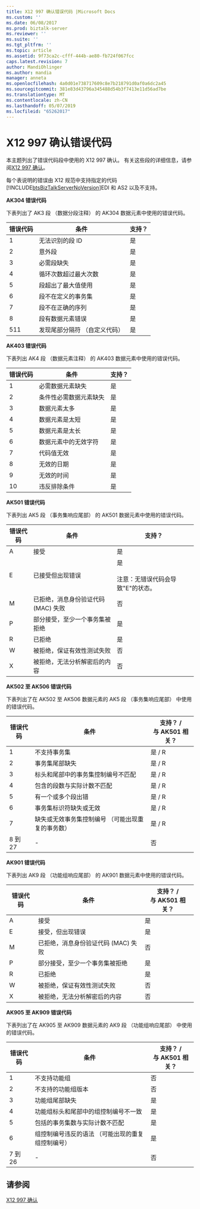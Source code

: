 ```yaml
---
title: X12 997 确认错误代码 |Microsoft Docs
ms.custom: ''
ms.date: 06/08/2017
ms.prod: biztalk-server
ms.reviewer: ''
ms.suite: ''
ms.tgt_pltfrm: ''
ms.topic: article
ms.assetid: 9f73ca2c-cfff-444b-ae80-fb724f067fcc
caps.latest.revision: 7
author: MandiOhlinger
ms.author: mandia
manager: anneta
ms.openlocfilehash: 4a0d01e738717609c8e7b218791d0af0a6dc2a45
ms.sourcegitcommit: 381e83d43796a345488d54b3f7413e11d56ad7be
ms.translationtype: MT
ms.contentlocale: zh-CN
ms.lasthandoff: 05/07/2019
ms.locfileid: "65262017"
---
```

# <a name="x12-997-acknowledgment-error-codes"></a>X12 997 确认错误代码
本主题列出了错误代码段中使用的 X12 997 确认。 有关这些段的详细信息，请参阅[X12 997 确认](../core/x12-997-acknowledgment.md)。  
  
 每个表说明的错误由 X12 规范中支持指定的代码[!INCLUDE[btsBizTalkServerNoVersion](../includes/btsbiztalkservernoversion-md.md)]EDI 和 AS2 以及不支持。  
  
 **AK304 错误代码**  
  
 下表列出了 AK3 段 （数据分段注释） 的 AK304 数据元素中使用的错误代码。  
  
|错误代码|条件|支持？|  
|----------------|---------------|----------------|  
|1|无法识别的段 ID|是|  
|2|意外段|是|  
|3|必需段缺失|是|  
|4|循环次数超过最大次数|是|  
|5|段超出了最大值使用|是|  
|6|段不在定义的事务集|是|  
|7|段不在正确的序列|是|  
|8|段有数据元素错误|是|  
|511|发现尾部分隔符 （自定义代码）|是|  
  
 **AK403 错误代码**  
  
 下表列出 AK4 段 （数据元素注释） 的 AK403 数据元素中使用的错误代码。  
  
|错误代码|条件|支持？|  
|----------------|---------------|----------------|  
|1|必需数据元素缺失|是|  
|2|条件性必需数据元素缺失|是|  
|3|数据元素太多|是|  
|4|数据元素是太短|是|  
|5|数据元素是太长|是|  
|6|数据元素中的无效字符|是|  
|7|代码值无效|是|  
|8|无效的日期|是|  
|9|无效的时间|是|  
|10|违反排除条件|是|  
  
 **AK501 错误代码**  
  
 下表列出 AK5 段 （事务集响应尾部） 的 AK501 数据元素中使用的错误代码。  
  
|错误代码|条件|支持？|  
|----------------|---------------|----------------|  
|A|接受|是|  
|E|已接受但出现错误|是<br /><br /> 注意：无错误代码会导致"E"的状态。|  
|M|已拒绝，消息身份验证代码 (MAC) 失败|否|  
|P|部分接受，至少一个事务集被拒绝|是|  
|R|已拒绝|是|  
|W|被拒绝，保证有效性测试失败|否|  
|X|被拒绝，无法分析解密后的内容|否|  
  
 **AK502 至 AK506 错误代码**  
  
 下表列出了在 AK502 至 AK506 数据元素的 AK5 段 （事务集响应尾部） 中使用的错误代码。  
  
|错误代码|条件|支持？ /<br />与 AK501 相关？|  
|----------------|---------------|------------------------------------------|  
|1|不支持事务集|是 / R|  
|2|事务集尾部缺失|是 / R|  
|3|标头和尾部中的事务集控制编号不匹配|是 / R|  
|4|包含的段数与实际计数不匹配|是 / R|  
|5|有一个或多个段出错|是 / R|  
|6|事务集标识符缺失或无效|是 / R|  
|7|缺失或无效事务集控制编号 （可能出现重复的事务数）|是 / R|  
|8 到 27|-|否|  
  
 **AK901 错误代码**  
  
 下表列出 AK9 段 （功能组响应尾部） 的 AK901 数据元素中使用的错误代码。  
  
|错误代码|条件|支持？ /<br />与 AK501 相关？|  
|----------------|---------------|------------------------------------------|  
|A|接受|是|  
|E|接受，但出现错误|是|  
|M|已拒绝，消息身份验证代码 (MAC) 失败|否|  
|P|部分接受，至少一个事务集被拒绝|是|  
|R|已拒绝|是|  
|W|被拒绝，保证有效性测试失败|否|  
|X|被拒绝，无法分析解密后的内容|否|  
  
 **AK905 至 AK909 错误代码**  
  
 下表列出了在 AK905 至 AK909 数据元素的 AK9 段 （功能组响应尾部） 中使用的错误代码。  
  
|错误代码|条件|支持？ /<br />与 AK501 相关？|  
|----------------|---------------|------------------------------------------|  
|1|不支持功能组|否|  
|2|不支持的功能组版本|否|  
|3|功能组尾部缺失|是|  
|4|功能组标头和尾部中的组控制编号不一致|是|  
|5|包括的事务集数与实际计数不匹配|是|  
|6|组控制编号违反的语法 （可能出现的重复组控制编号）|是|  
|7 到 26|-|否|  
  
## <a name="see-also"></a>请参阅  
 [X12 997 确认](../core/x12-997-acknowledgment.md)
